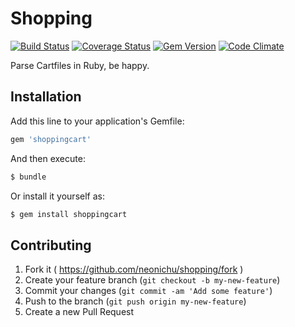 # Shopping

[![Build Status](http://img.shields.io/travis/neonichu/shopping/master.svg?style=flat)](https://travis-ci.org/neonichu/shopping)
[![Coverage Status](https://coveralls.io/repos/neonichu/shopping/badge.svg)](https://coveralls.io/r/neonichu/shopping)
[![Gem Version](http://img.shields.io/gem/v/shoppingcart.svg?style=flat)](http://badge.fury.io/rb/shoppingcart)
[![Code Climate](http://img.shields.io/codeclimate/github/neonichu/shopping.svg?style=flat)](https://codeclimate.com/github/neonichu/shopping)

Parse Cartfiles in Ruby, be happy.

## Installation

Add this line to your application's Gemfile:

```ruby
gem 'shoppingcart'
```

And then execute:

```bash
$ bundle
```

Or install it yourself as:

```bash
$ gem install shoppingcart
```

## Contributing

1. Fork it ( https://github.com/neonichu/shopping/fork )
2. Create your feature branch (`git checkout -b my-new-feature`)
3. Commit your changes (`git commit -am 'Add some feature'`)
4. Push to the branch (`git push origin my-new-feature`)
5. Create a new Pull Request
